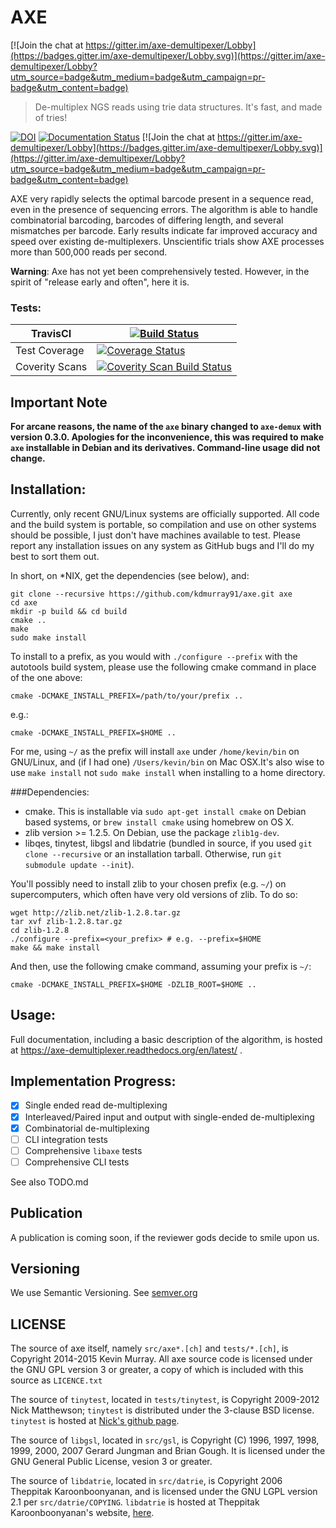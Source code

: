 AXE
===

[![Join the chat at https://gitter.im/axe-demultipexer/Lobby](https://badges.gitter.im/axe-demultipexer/Lobby.svg)](https://gitter.im/axe-demultipexer/Lobby?utm_source=badge&utm_medium=badge&utm_campaign=pr-badge&utm_content=badge)

> De-multiplex NGS reads using trie data structures. It's fast, and made of tries!



[![DOI](https://zenodo.org/badge/6357/kdmurray91/axe.svg)](https://zenodo.org/badge/latestdoi/6357/kdmurray91/axe)
[![Documentation Status](https://readthedocs.org/projects/axe-demultiplexer/badge/?version=latest)](https://readthedocs.org/projects/axe-demultiplexer/?badge=latest)
[![Join the chat at https://gitter.im/axe-demultipexer/Lobby](https://badges.gitter.im/axe-demultipexer/Lobby.svg)](https://gitter.im/axe-demultipexer/Lobby?utm_source=badge&utm_medium=badge&utm_campaign=pr-badge&utm_content=badge)


AXE very rapidly selects the optimal barcode present in a sequence read, even
in the presence of sequencing errors. The algorithm is able to handle
combinatorial barcoding, barcodes of differing length, and several mismatches
per barcode. Early results indicate far improved accuracy and speed over
existing de-multiplexers. Unscientific trials show AXE processes more than
500,000 reads per second.

**Warning**: Axe has not yet been comprehensively tested. However, in the
spirit of "release early and often", here it is.

### Tests:

| TravisCI          | [![Build Status](https://travis-ci.org/kdmurray91/axe.svg?branch=master)](https://travis-ci.org/kdmurray91/axe) |
| ----------------- | --- |
| Test Coverage     | [![Coverage Status](https://img.shields.io/coveralls/kdmurray91/axe.svg)](https://coveralls.io/r/kdmurray91/axe?branch=master) |
| Coverity Scans    | [![Coverity Scan Build Status](https://scan.coverity.com/projects/2666/badge.svg)](https://scan.coverity.com/projects/2666) |

Important Note
--------------

**For arcane reasons, the name of the ``axe`` binary changed to ``axe-demux``
with version 0.3.0. Apologies for the inconvenience, this was required to
make ``axe`` installable in Debian and its derivatives. Command-line usage
did not change.**

Installation:
-------------

Currently, only recent GNU/Linux systems are officially supported. All code and
the build system is portable, so compilation and use on other systems should be
possible, I just don't have machines available to test. Please report any
installation issues on any system as GitHub bugs and I'll do my best to sort
them out.

In short, on *NIX, get the dependencies (see below), and:

    git clone --recursive https://github.com/kdmurray91/axe.git axe
    cd axe
    mkdir -p build && cd build
    cmake ..
    make
    sudo make install

To install to a prefix, as you would with `./configure --prefix` with the
autotools build system, please use the following cmake command in place of the
one above:

    cmake -DCMAKE_INSTALL_PREFIX=/path/to/your/prefix ..

e.g.:

    cmake -DCMAKE_INSTALL_PREFIX=$HOME ..

For me, using `~/` as the prefix will install `axe` under `/home/kevin/bin` on
GNU/Linux, and (if I had one) `/Users/kevin/bin` on Mac OSX.It's also wise to
use `make install` not `sudo make install` when installing to a home directory.

###Dependencies:

- cmake. This is installable via `sudo apt-get install cmake` on Debian based
  systems, or `brew install cmake` using homebrew on OS X.
- zlib version >= 1.2.5. On Debian, use the package `zlib1g-dev`.
- libqes, tinytest, libgsl and libdatrie (bundled in source, if you used
  `git clone --recursive` or an installation tarball. Otherwise, run
  `git submodule update --init`).

You'll possibly need to install zlib to your chosen prefix (e.g. `~/`) on
supercomputers, which often have very old versions of zlib. To do so:

    wget http://zlib.net/zlib-1.2.8.tar.gz
    tar xvf zlib-1.2.8.tar.gz
    cd zlib-1.2.8
    ./configure --prefix=<your_prefix> # e.g. --prefix=$HOME
    make && make install

And then, use the following cmake command, assuming your prefix is `~/`:

    cmake -DCMAKE_INSTALL_PREFIX=$HOME -DZLIB_ROOT=$HOME ..


Usage:
------

Full documentation, including a basic description of the algorithm, is hosted
at https://axe-demultiplexer.readthedocs.org/en/latest/ .


Implementation Progress:
------------------------

 - [x] Single ended read de-multiplexing
 - [x] Interleaved/Paired input and output with single-ended de-multiplexing
 - [x] Combinatorial de-multiplexing
 - [ ] CLI integration tests
 - [ ] Comprehensive `libaxe` tests
 - [ ] Comprehensive CLI tests

See also TODO.md


Publication
-----------

A publication is coming soon, if the reviewer gods decide to smile upon us.

Versioning
----------

We use Semantic Versioning. See [semver.org](http://semver.org)

LICENSE
-------

The source of axe itself, namely `src/axe*.[ch]` and `tests/*.[ch]`, is
Copyright 2014-2015 Kevin Murray. All axe source code is licensed under the GNU
GPL version 3 or greater, a copy of which is included with this source as
`LICENCE.txt`

The source of `tinytest`, located in `tests/tinytest`, is Copyright 2009-2012
Nick Matthewson; `tinytest` is distributed under the 3-clause BSD license.
`tinytest` is hosted at [Nick's github page](https://github.com/nmathewson/tinytest).

The source of `libgsl`, located in `src/gsl`, is Copyright (C) 1996, 1997,
1998, 1999, 2000, 2007 Gerard Jungman and Brian Gough. It is licensed under the
GNU General Public License, vesion 3 or greater.

The source of `libdatrie`, located in `src/datrie`, is Copyright 2006 Theppitak
Karoonboonyanan, and is licensed under the GNU LGPL version 2.1 per
`src/datrie/COPYING`. `libdatrie` is hosted at Theppitak Karoonboonyanan's
website, [here](http://linux.thai.net/~thep/datrie/datrie.html).
